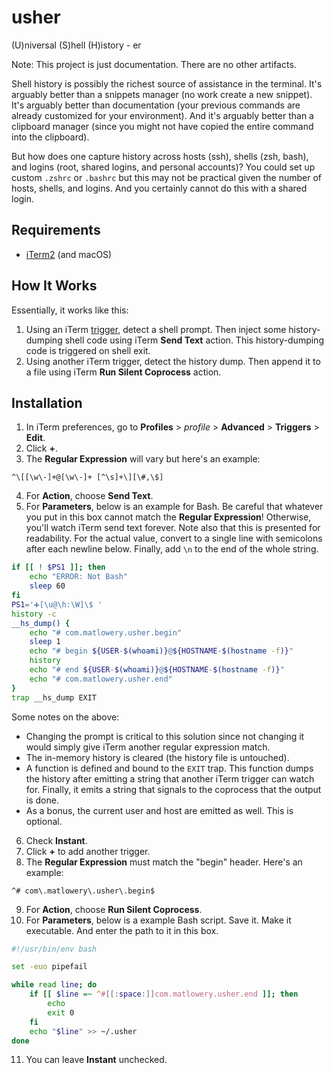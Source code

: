 # usher

(U)niversal (S)hell (H)istory - er

Note: This project is just documentation. There are no other artifacts.

Shell history is possibly the richest source of assistance in the terminal. It's arguably better than a snippets manager (no work create a new snippet). It's arguably better than documentation (your previous commands are already customized for your environment). And it's arguably better than a clipboard manager (since you might not have copied the entire command into the clipboard).

But how does one capture history across hosts (ssh), shells (zsh, bash), and logins (root, shared logins, and personal accounts)? You could set up custom `.zshrc` or `.bashrc` but this may not be practical given the number of hosts, shells, and logins. And you certainly cannot do this with a shared login.

## Requirements

* [iTerm2](https://iterm2.com/) (and macOS)

## How It Works

Essentially, it works like this:

1. Using an iTerm [trigger](https://www.iterm2.com/triggers.html), detect a shell prompt. Then inject some history-dumping shell code using iTerm **Send Text** action. This history-dumping code is triggered on shell exit.
2. Using another iTerm trigger, detect the history dump. Then append it to a file using iTerm **Run Silent Coprocess** action.

## Installation

1. In iTerm preferences, go to **Profiles** > *profile* > **Advanced** > **Triggers** > **Edit**.
2. Click **+**.
3. The **Regular Expression** will vary but here's an example:

```regexp
^\[[\w\-]+@[\w\-]+ [^\s]+\][\#,\$]
```

4. For **Action**, choose **Send Text**.
5. For **Parameters**, below is an example for Bash. Be careful that whatever you put in this box cannot match the **Regular Expression**! Otherwise, you'll watch iTerm send text forever. Note also that this is presented for readability. For the actual value, convert to a single line with semicolons after each newline below. Finally, add `\n` to the end of the whole string.

```bash
if [[ ! $PS1 ]]; then
    echo "ERROR: Not Bash"
    sleep 60
fi
PS1='➕[\u@\h:\W]\$ '
history -c
__hs_dump() {
    echo "# com.matlowery.usher.begin"
    sleep 1
    echo "# begin ${USER-$(whoami)}@${HOSTNAME-$(hostname -f)}"
    history
    echo "# end ${USER-$(whoami)}@${HOSTNAME-$(hostname -f)}"
    echo "# com.matlowery.usher.end"
}
trap __hs_dump EXIT
```

Some notes on the above:
* Changing the prompt is critical to this solution since not changing it would simply give iTerm another regular expression match.
* The in-memory history is cleared (the history file is untouched).
* A function is defined and bound to the `EXIT` trap. This function dumps the history after emitting a string that another iTerm trigger can watch for. Finally, it emits a string that signals to the coprocess that the output is done.
* As a bonus, the current user and host are emitted as well. This is optional.

6. Check **Instant**.
7. Click **+** to add another trigger.
8. The **Regular Expression** must match the "begin" header. Here's an example:

```regexp
^# com\.matlowery\.usher\.begin$
```

9. For **Action**, choose **Run Silent Coprocess**.
10. For **Parameters**, below is a example Bash script. Save it. Make it executable. And enter the path to it in this box.

```bash
#!/usr/bin/env bash

set -euo pipefail

while read line; do
    if [[ $line =~ ^#[[:space:]]com.matlowery.usher.end ]]; then
        echo
        exit 0
    fi
    echo "$line" >> ~/.usher
done
```

11. You can leave **Instant** unchecked.
